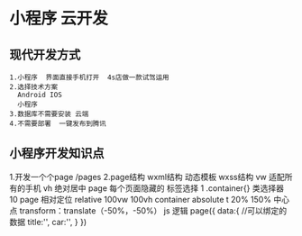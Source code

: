 #  小程序   云开发

##  现代开发方式
    1.小程序  界面直接手机打开  4s店做一款试驾运用
    2.选择技术方案
      Android IOS
      小程序
    3.数据库不需要安装 云端
    4.不需要部署  一键发布到腾讯
## 小程序开发知识点
1.开发一个个page
   /pages
2.page结构
  wxml结构
      动态模板
  wxss结构
      vw 适配所有的手机
      vh
      绝对居中
      page  每个页面隐藏的  标签选择  1
      .container{}  类选择器  10
      page  相对定位  relative   100vw 100vh
      container absolute
      t 20% 150% 中心点
      transform：translate（-50%，-50%）
  js 逻辑
      page({
          data:{  //可以绑定的数据
              title:'',
              car:'',
          }
      })